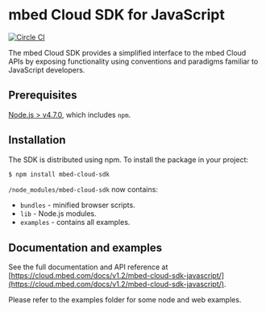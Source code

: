 # mbed Cloud SDK for JavaScript

[![Circle CI](https://circleci.com/gh/ARMmbed/mbed-cloud-sdk-javascript.svg?style=shield&circle-token=62ef40035b1b5442234a44ad7e74199ea582f3f4)](https://circleci.com/gh/ARMmbed/mbed-cloud-sdk-javascript/)

The mbed Cloud SDK provides a simplified interface to the mbed Cloud APIs by exposing functionality using conventions and paradigms familiar to JavaScript developers.

## Prerequisites

[Node.js > v4.7.0](https://nodejs.org), which includes `npm`.

## Installation

The SDK is distributed using npm. To install the package in your project:

```bash
$ npm install mbed-cloud-sdk
```

`/node_modules/mbed-cloud-sdk` now contains:

* `bundles` - minified browser scripts. 
* `lib` - Node.js modules. 
* `examples` - contains all examples.

## Documentation and examples

See the full documentation and API reference at [https://cloud.mbed.com/docs/v1.2/mbed-cloud-sdk-javascript/](https://cloud.mbed.com/docs/v1.2/mbed-cloud-sdk-javascript/).

Please refer to the examples folder for some node and web examples.

